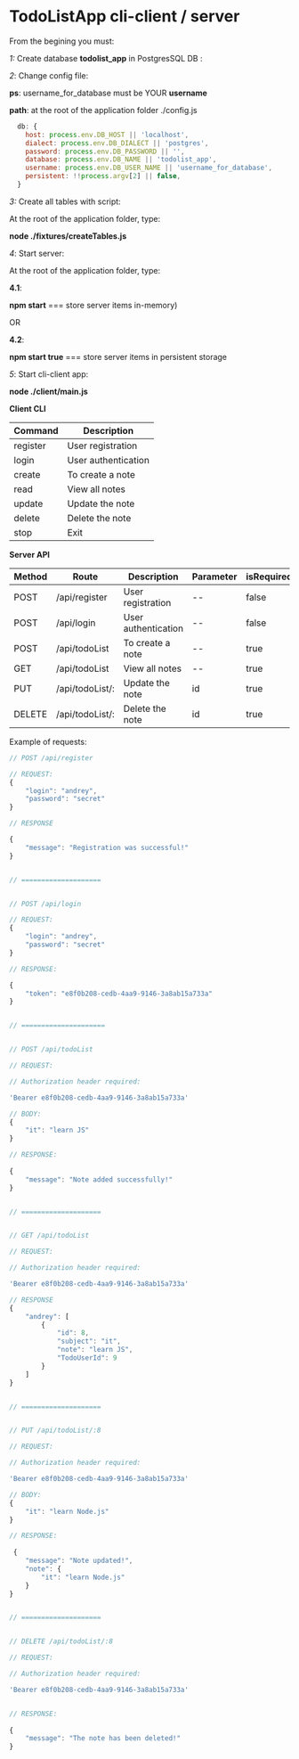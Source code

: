 # TodoListApp cli-client / server

From the begining you must:

_1:_ Create database __todolist_app__ in PostgresSQL DB :

_2_: Change config file: 

__ps__: username_for_database must be YOUR __username__

__path__: at the root of the application folder ./config.js

```js
  db: {
    host: process.env.DB_HOST || 'localhost',
    dialect: process.env.DB_DIALECT || 'postgres',
    password: process.env.DB_PASSWORD || '',
    database: process.env.DB_NAME || 'todolist_app',
    username: process.env.DB_USER_NAME || 'username_for_database',
    persistent: !!process.argv[2] || false,
  }
```

_3:_ Create all tables with script:

At the root of the application folder, type:

__node ./fixtures/createTables.js__


_4_: Start server:

At the root of the application folder, type:

__4.1__:

__npm start__ === store server items in-memory)

OR

__4.2__:

__npm start true__ === store server items in persistent storage

_5_: Start cli-client app:

__node ./client/main.js__


__Client CLI__


|          Command          |       Description         |
|---------------------------|---------------------------|
|         register          |    User registration      |
|         login             |   User authentication     |
|         create            |    To create a note       |
|         read              |     View all notes        |
|         update            |     Update the note       |
|         delete            |     Delete the note       |
|         stop              |          Exit             |


__Server API__


| Method  | Route           | Description                | Parameter  | isRequiredToken  |
|---------|-----------------|----------------------------|-------------|-----------------|
| POST    | /api/register   | User registration          |     --      |     false       |
| POST    | /api/login      | User authentication        |     --      |     false       |
| POST    | /api/todoList   | To create a note           |     --      |     true        |
| GET     | /api/todoList   | View all notes             |     --      |     true        |
| PUT     | /api/todoList/: | Update the note            |     id      |     true        |
| DELETE  | /api/todoList/: | Delete the note            |     id      |     true        |


Example of requests:
```js
// POST /api/register

// REQUEST:
{
	"login": "andrey",
	"password": "secret"
}

// RESPONSE

{
    "message": "Registration was successful!"
}


// ====================


// POST /api/login

// REQUEST:
{
	"login": "andrey",
	"password": "secret"
}

// RESPONSE:

{
    "token": "e8f0b208-cedb-4aa9-9146-3a8ab15a733a"
}


// =====================


// POST /api/todoList

// REQUEST:

// Authorization header required:

'Bearer e8f0b208-cedb-4aa9-9146-3a8ab15a733a'

// BODY:
{
	"it": "learn JS"
}

// RESPONSE:
 
{
    "message": "Note added successfully!"
}


// ====================


// GET /api/todoList

// REQUEST:

// Authorization header required:

'Bearer e8f0b208-cedb-4aa9-9146-3a8ab15a733a'

// RESPONSE
{
    "andrey": [
        {
            "id": 8,
            "subject": "it",
            "note": "learn JS",
            "TodoUserId": 9
        }
    ]
}


// ====================


// PUT /api/todoList/:8

// REQUEST:

// Authorization header required:

'Bearer e8f0b208-cedb-4aa9-9146-3a8ab15a733a'

// BODY:
{
	"it": "learn Node.js"
}

// RESPONSE:
 
 {
    "message": "Note updated!",
    "note": {
        "it": "learn Node.js"
    }
}


// ====================


// DELETE /api/todoList/:8

// REQUEST:

// Authorization header required:

'Bearer e8f0b208-cedb-4aa9-9146-3a8ab15a733a'


// RESPONSE:
 
{
    "message": "The note has been deleted!"
}

```
